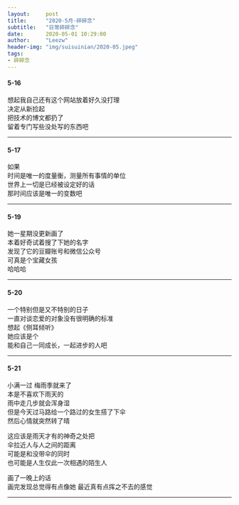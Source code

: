 ```yaml
---
layout:     post 
title:      "2020-5月-碎碎念"
subtitle:   "日常碎碎念"
date:       2020-05-01 10:29:00
author:     "Leezw"
header-img: "img/suisuinian/2020-05.jpeg"
tags:
- 碎碎念
---
```


#### 5-16    
想起我自己还有这个网站放着好久没打理      
决定从新捡起     
把技术的博文都扔了     
留着专门写些没处写的东西吧       

---

#### 5-17
如果         
时间是唯一的度量衡，测量所有事情的单位            
世界上一切是已经被设定好的话           
那时间应该是唯一的变数吧         

---

#### 5-19
她一星期没更新画了     
本着好奇试着搜了下她的名字     
发现了它的豆瓣账号和微信公众号     
可真是个宝藏女孩      
哈哈哈    

---

#### 5-20
一个特别但是又不特别的日子    
一直对谈恋爱的对象没有很明确的标准    
想起《侧耳倾听》    
她应该是个    
能和自己一同成长，一起进步的人吧    

---

#### 5-21
小满一过 梅雨季就来了     
本是不喜欢下雨天的     
雨中走几步就会浑身湿     
但是今天过马路给一个路过的女生搭了下伞     
然后心情就突然转了晴     

这应该是雨天才有的神奇之处把     
伞拉近人与人之间的距离     
可能是和没带伞的同时     
也可能是人生仅此一次相遇的陌生人     

画了一晚上的话     
画完发现总觉得有点像她
最近真有点挥之不去的感觉


---






